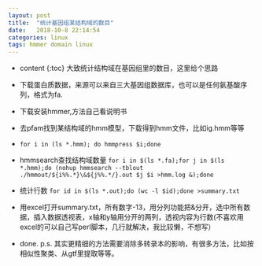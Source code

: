 ```yaml
---
layout: post
title:  "统计基因组某结构域的数目"
date:   2018-10-8 22:14:54
categories: linux
tags: hmmer domain linux
---
```


* content
{:toc}
大致统计结构域在基因组里的数目，这里给个思路

*  下载蛋白质数据，来源可以来自三大基因组数据库，也可以是任何氨基酸序列，格式为fa.
*  下载安装hmmer,方法自己看说明书
*  去pfam找到某结构域的hmm模型，下载得到hmm文件，比如ig.hmm等等
*  ```for i in (ls *.hmm); do hmmpress $i;done```
*  hmmsearch查找结构域数量
  ```for i in $(ls *.fa);for j in $(ls *.hmm);do (nohup hmmsearch --tblout ./hmmout/${i%%.*}\&${j%%.*/}.out $j $i >hmm.log &);done```
*  统计行数
```for id in $(ls *.out);do (wc -l $id);done >summary.txt```
*  用excel打开summary.txt，所有数字-13，用分列功能把&分开，选中所有数据，插入数据透视表，x轴和y轴用分开的两列，透视内容为行数(不喜欢用excel的可以自己写perl脚本，几行就解决，我比较懒，不想写）
*  done.
p.s. 其实更精细的方法需要消除多转录本的影响，有很多方法，比如按相似性聚类、从gtf里提取等等。